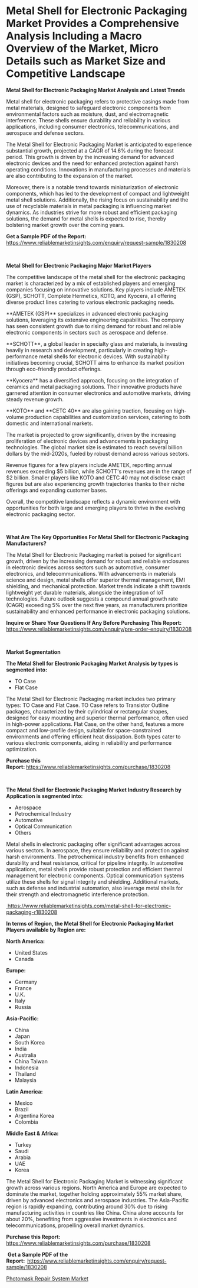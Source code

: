 <p><h1>Metal Shell for Electronic Packaging Market Provides a Comprehensive Analysis Including a Macro Overview of the Market, Micro Details such as Market Size and Competitive Landscape</h1></p><p><strong>Metal Shell for Electronic Packaging Market Analysis and Latest Trends</strong></p>
<p><p>Metal shell for electronic packaging refers to protective casings made from metal materials, designed to safeguard electronic components from environmental factors such as moisture, dust, and electromagnetic interference. These shells ensure durability and reliability in various applications, including consumer electronics, telecommunications, and aerospace and defense sectors.</p><p>The Metal Shell for Electronic Packaging Market is anticipated to experience substantial growth, projected at a CAGR of 14.6% during the forecast period. This growth is driven by the increasing demand for advanced electronic devices and the need for enhanced protection against harsh operating conditions. Innovations in manufacturing processes and materials are also contributing to the expansion of the market. </p><p>Moreover, there is a notable trend towards miniaturization of electronic components, which has led to the development of compact and lightweight metal shell solutions. Additionally, the rising focus on sustainability and the use of recyclable materials in metal packaging is influencing market dynamics. As industries strive for more robust and efficient packaging solutions, the demand for metal shells is expected to rise, thereby bolstering market growth over the coming years.</p></p>
<p><strong>Get a Sample PDF of the Report:&nbsp;</strong> <a href="https://www.reliablemarketinsights.com/enquiry/request-sample/1830208?utm_campaign=3196&utm_medium=2&utm_source=Github&utm_content=ia&utm_term=06042025&utm_id=metal-shell-for-electronic-packaging">https://www.reliablemarketinsights.com/enquiry/request-sample/1830208</a></p>
<p>&nbsp;</p>
<p><strong>Metal Shell for Electronic Packaging Major Market Players</strong></p>
<p><p>The competitive landscape of the metal shell for the electronic packaging market is characterized by a mix of established players and emerging companies focusing on innovative solutions. Key players include AMETEK (GSP), SCHOTT, Complete Hermetics, KOTO, and Kyocera, all offering diverse product lines catering to various electronic packaging needs.</p><p>**AMETEK (GSP)** specializes in advanced electronic packaging solutions, leveraging its extensive engineering capabilities. The company has seen consistent growth due to rising demand for robust and reliable electronic components in sectors such as aerospace and defense. </p><p>**SCHOTT**, a global leader in specialty glass and materials, is investing heavily in research and development, particularly in creating high-performance metal shells for electronic devices. With sustainability initiatives becoming crucial, SCHOTT aims to enhance its market position through eco-friendly product offerings.</p><p>**Kyocera** has a diversified approach, focusing on the integration of ceramics and metal packaging solutions. Their innovative products have garnered attention in consumer electronics and automotive markets, driving steady revenue growth.</p><p>**KOTO** and **CETC 40** are also gaining traction, focusing on high-volume production capabilities and customization services, catering to both domestic and international markets.</p><p>The market is projected to grow significantly, driven by the increasing proliferation of electronic devices and advancements in packaging technologies. The global market size is estimated to reach several billion dollars by the mid-2020s, fueled by robust demand across various sectors.</p><p>Revenue figures for a few players include AMETEK, reporting annual revenues exceeding $5 billion, while SCHOTT's revenues are in the range of $2 billion. Smaller players like KOTO and CETC 40 may not disclose exact figures but are also experiencing growth trajectories thanks to their niche offerings and expanding customer bases. </p><p>Overall, the competitive landscape reflects a dynamic environment with opportunities for both large and emerging players to thrive in the evolving electronic packaging sector.</p></p>
<p>&nbsp;</p>
<p><strong>What Are The Key Opportunities For Metal Shell for Electronic Packaging Manufacturers?</strong></p>
<p><p>The Metal Shell for Electronic Packaging market is poised for significant growth, driven by the increasing demand for robust and reliable enclosures in electronic devices across sectors such as automotive, consumer electronics, and telecommunications. With advancements in materials science and design, metal shells offer superior thermal management, EMI shielding, and mechanical protection. Market trends indicate a shift towards lightweight yet durable materials, alongside the integration of IoT technologies. Future outlook suggests a compound annual growth rate (CAGR) exceeding 5% over the next five years, as manufacturers prioritize sustainability and enhanced performance in electronic packaging solutions.</p></p>
<p><strong>Inquire or Share Your Questions If Any Before Purchasing This Report:</strong> <a href="https://www.reliablemarketinsights.com/enquiry/pre-order-enquiry/1830208?utm_campaign=3196&utm_medium=2&utm_source=Github&utm_content=ia&utm_term=06042025&utm_id=metal-shell-for-electronic-packaging">https://www.reliablemarketinsights.com/enquiry/pre-order-enquiry/1830208</a></p>
<p>&nbsp;</p>
<p><strong>Market Segmentation</strong></p>
<p><strong>The Metal Shell for Electronic Packaging Market Analysis by types is segmented into:</strong></p>
<p><ul><li>TO Case</li><li>Flat Case</li></ul></p>
<p><p>The Metal Shell for Electronic Packaging market includes two primary types: TO Case and Flat Case. TO Case refers to Transistor Outline packages, characterized by their cylindrical or rectangular shapes, designed for easy mounting and superior thermal performance, often used in high-power applications. Flat Case, on the other hand, features a more compact and low-profile design, suitable for space-constrained environments and offering efficient heat dissipation. Both types cater to various electronic components, aiding in reliability and performance optimization.</p></p>
<p><strong>Purchase this Report:&nbsp;</strong><a href="https://www.reliablemarketinsights.com/purchase/1830208?utm_campaign=3196&utm_medium=2&utm_source=Github&utm_content=ia&utm_term=06042025&utm_id=metal-shell-for-electronic-packaging">https://www.reliablemarketinsights.com/purchase/1830208</a></p>
<p>&nbsp;</p>
<p><strong>The Metal Shell for Electronic Packaging Market Industry Research by Application is segmented into:</strong></p>
<p><ul><li>Aerospace</li><li>Petrochemical Industry</li><li>Automotive</li><li>Optical Communication</li><li>Others</li></ul></p>
<p><p>Metal shells in electronic packaging offer significant advantages across various sectors. In aerospace, they ensure reliability and protection against harsh environments. The petrochemical industry benefits from enhanced durability and heat resistance, critical for pipeline integrity. In automotive applications, metal shells provide robust protection and efficient thermal management for electronic components. Optical communication systems utilize these shells for signal integrity and shielding. Additional markets, such as defense and industrial automation, also leverage metal shells for their strength and electromagnetic interference protection.</p></p>
<p><a href="https://www.reliablemarketinsights.com/metal-shell-for-electronic-packaging-r1830208?utm_campaign=3196&utm_medium=2&utm_source=Github&utm_content=ia&utm_term=06042025&utm_id=metal-shell-for-electronic-packaging">&nbsp;https://www.reliablemarketinsights.com/metal-shell-for-electronic-packaging-r1830208</a></p>
<p><strong>In terms of Region, the Metal Shell for Electronic Packaging Market Players available by Region are:</strong></p>
<p>
    <p> <strong> North America: </strong>
        <ul>
            <li>United States</li>
            <li>Canada</li>
        </ul>
        </p> 
    <p> <strong> Europe: </strong>
        <ul>
            <li>Germany</li>
            <li>France</li>
            <li>U.K.</li>
            <li>Italy</li>
            <li>Russia</li>
        </ul>
        </p> 
    <p> <strong> Asia-Pacific: </strong>
        <ul>
            <li>China</li>
            <li>Japan</li>
            <li>South Korea</li>
            <li>India</li>
            <li>Australia</li>
            <li>China Taiwan</li>
            <li>Indonesia</li>
            <li>Thailand</li>
            <li>Malaysia</li>
        </ul>
        </p> 
    <p> <strong> Latin America: </strong>
        <ul>
            <li>Mexico</li>
            <li>Brazil</li>
            <li>Argentina Korea</li>
            <li>Colombia</li>
        </ul>
        </p> 
    <p> <strong> Middle East & Africa: </strong>
        <ul>
            <li>Turkey</li>
            <li>Saudi</li>
            <li>Arabia</li>
            <li>UAE</li>
            <li>Korea</li>
        </ul>
    </p>
    </p>
<p><p>The Metal Shell for Electronic Packaging Market is witnessing significant growth across various regions. North America and Europe are expected to dominate the market, together holding approximately 55% market share, driven by advanced electronics and aerospace industries. The Asia-Pacific region is rapidly expanding, contributing around 30% due to rising manufacturing activities in countries like China. China alone accounts for about 20%, benefiting from aggressive investments in electronics and telecommunications, propelling overall market dynamics.</p></p>
<p><strong>Purchase this Report: </strong><a href="https://www.reliablemarketinsights.com/purchase/1830208?utm_campaign=3196&utm_medium=2&utm_source=Github&utm_content=ia&utm_term=06042025&utm_id=metal-shell-for-electronic-packaging">https://www.reliablemarketinsights.com/purchase/1830208</a></p>
<p>&nbsp;<strong>Get a Sample PDF of the Report:&nbsp;&nbsp;</strong><a href="https://www.reliablemarketinsights.com/enquiry/request-sample/1830208?utm_campaign=3196&utm_medium=2&utm_source=Github&utm_content=ia&utm_term=06042025&utm_id=metal-shell-for-electronic-packaging">https://www.reliablemarketinsights.com/enquiry/request-sample/1830208</a></p>
<p><strong></strong></p>
<p><p><a href="https://github.com/shamyzinniwl/Market-Research-Report-List-1/blob/main/photomask-repair-system-market.md?utm_campaign=3196&utm_medium=2&utm_source=Github&utm_content=ia&utm_term=06042025&utm_id=metal-shell-for-electronic-packaging">Photomask Repair System Market</a></p></p>